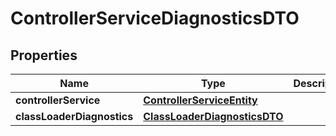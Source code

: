 # ControllerServiceDiagnosticsDTO

## Properties
Name | Type | Description | Notes
------------ | ------------- | ------------- | -------------
**controllerService** | [**ControllerServiceEntity**](ControllerServiceEntity.md) |  |  [optional]
**classLoaderDiagnostics** | [**ClassLoaderDiagnosticsDTO**](ClassLoaderDiagnosticsDTO.md) |  |  [optional]
